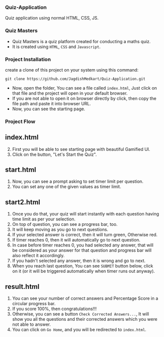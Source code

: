 ### Quiz-Application
Quiz application using normal HTML, CSS, JS.

### Quiz Masters
- Quiz Masters is a quiz platform created for conducting a maths quiz.
- It is created using `HTML`, `CSS` and `Javascript`.

### Project Installation
create a clone of this project on your system using this command:

```
git clone https://github.com/JagdishMedkart/Quiz-Application.git
```

- Now, open the folder, You can see a file called `index.html`, Just click on that file and the project will open in your default browser.
- If you are not able to open it on browser directly by click, then copy the file path and paste it into browser URL.
- Now, you can see the starting page.

### Project Flow

## index.html
2. First you will be able to see starting page with beautiful Gamified UI.
3. Click on the button, "Let's Start the Quiz".

## start.html
1. Now, you can see a prompt asking to set timer limit per question.
2. You can set any one of the given values as timer limit.

## start2.html
1. Once you do that, your quiz will start instantly with each question having time limit as per your selection.
2. On top of question, you can see a progress bar, too.
3. It will keep moving as you go to next questions.
4. If your selected answer is correct, then it will turn green, Otherwise red.
5. If timer reaches 0, then it will automatically go to next question.
6. In case before timer reaches 0, you had selected any answer, that will be considered as your answer for that question and progress bar will also reflect it accordingly.
7. If you hadn't selected any answer, then it is wrong and go to next.
8. When you reach last question, You can see `SUBMIT` button below, click on it (or it will be triggered automatically when timer runs out anyway).

## result.html
1. You can see your number of correct answers and Percentage Score in a circular progress bar.
2. If you score 100%, then congratulations!!!
3. Otherwise, you can see a button `Check Corrected Answers...`, It will show you all the questions and their corrected answers which you were not able to answer.
4. You can click on `Go Home`, and you will be redirected to `index.html`.